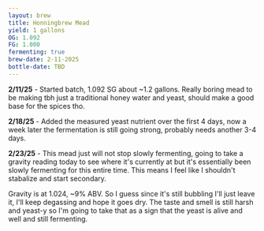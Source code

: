 ```yaml
---
layout: brew
title: Honningbrew Mead
yield: 1 gallons
OG: 1.092
FG: 1.000
fermenting: true
brew-date: 2-11-2025
bottle-date: TBD
---
```


**2/11/25** - Started batch, 1.092 SG about ~1.2 gallons. Really boring mead to be making tbh just a traditional honey water and yeast, should make a good base for the spices tho.

**2/18/25** - Added the measured yeast nutrient over the first 4 days, now a week later the fermentation is still going strong, probably needs another 3-4 days.

**2/23/25** - This mead just will not stop slowly fermenting, going to take a gravity reading today to see where it's currently at but it's essentially been slowly fermenting for this entire time. This means I feel like I shouldn't stabalize and start secondary.

Gravity is at 1.024, ~9% ABV. So I guess since it's still bubbling I'll just leave it, I'll keep degassing and hope it goes dry. The taste and smell is still harsh and yeast-y so I'm going to take that as a sign that the yeast is alive and well and still fermenting.
